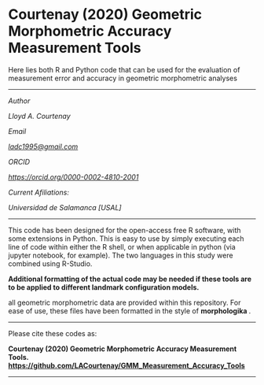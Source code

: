 # Courtenay (2020) Geometric Morphometric Accuracy Measurement Tools

Here lies both R and Python code that can be used for the evaluation of measurement error and accuracy in geometric morphometric analyses

---------------------------------------------------------------

<i>
Author

Lloyd A. Courtenay

Email

ladc1995@gmail.com

ORCID

https://orcid.org/0000-0002-4810-2001

Current Afiliations:

Universidad de Salamanca [USAL]

</i>

---------------------------------------------------------------------------------------------------

This code has been designed for the open-access free R software, with some extensions in Python. This is easy to use by simply executing each line of code within either the R shell, or when applicable in python (via jupyter notebook, for example). The two languages in this study were combined using R-Studio. 

<b> Additional formatting of the actual code may be needed if these tools are to be applied to different landmark configuration models. </b>

all geometric morphometric data are provided within this repository. For ease of use, these files have been formatted in the style of <b> morphologika </b>.

--------------------------------------------------------

Please cite these codes as:

 <b> Courtenay (2020) Geometric Morphometric Accuracy Measurement Tools. https://github.com/LACourtenay/GMM_Measurement_Accuracy_Tools
</b>

--------------------------------------------------------

